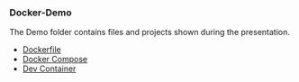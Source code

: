 ### Docker-Demo

The Demo folder contains files and projects shown during the presentation.

- [Dockerfile](Demo-Dockerfile/)
- [Docker Compose](Demo-Docker-Compose/)
- [Dev Container](Demo-Dev-Container/)
